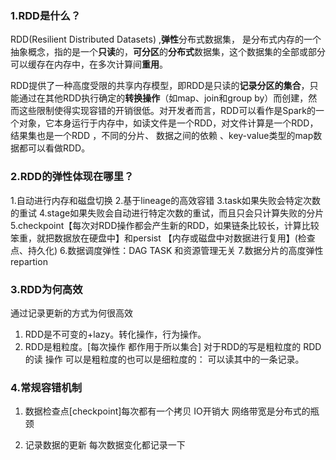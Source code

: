 ### 1.RDD是什么？

RDD(Resilient Distributed Datasets)  ,**弹性**分布式数据集， 是分布式内存的一个抽象概念，指的是一个**只读**的，**可分区**的**分布式**数据集，这个数据集的全部或部分可以缓存在内存中，在多次计算间**重用**。

RDD提供了一种高度受限的共享内存模型，即RDD是只读的**记录分区的集合**，只能通过在其他RDD执行确定的**转换操作**（如map、join和group by）而创建，然而这些限制使得实现容错的开销很低。对开发者而言，RDD可以看作是Spark的一个对象，它本身运行于内存中，如读文件是一个RDD，对文件计算是一个RDD，结果集也是一个RDD ，不同的分片、 数据之间的依赖 、key-value类型的map数据都可以看做RDD。

### 2.RDD的弹性体现在哪里？

1.自动进行内存和磁盘切换
2.基于lineage的高效容错
3.task如果失败会特定次数的重试
4.stage如果失败会自动进行特定次数的重试，而且只会只计算失败的分片
5.checkpoint【每次对RDD操作都会产生新的RDD，如果链条比较长，计算比较笨重，就把数据放在硬盘中】和persist 【内存或磁盘中对数据进行复用】(检查点、持久化)
6.数据调度弹性：DAG TASK 和资源管理无关
7.数据分片的高度弹性repartion



### 3.RDD为何高效

通过记录更新的方式为何很高效
1.	RDD是不可变的+lazy。转化操作，行为操作。
2.	RDD是粗粒度。[每次操作 都作用于所以集合]
对于RDD的写是粗粒度的
RDD的读 操作 可以是粗粒度的也可以是细粒度的： 可以读其中的一条记录。

### 4.常规容错机制


1.	数据检查点[checkpoint]每次都有一个拷贝  IO开销大 网络带宽是分布式的瓶颈

2.	记录数据的更新 每次数据变化都记录一下 

